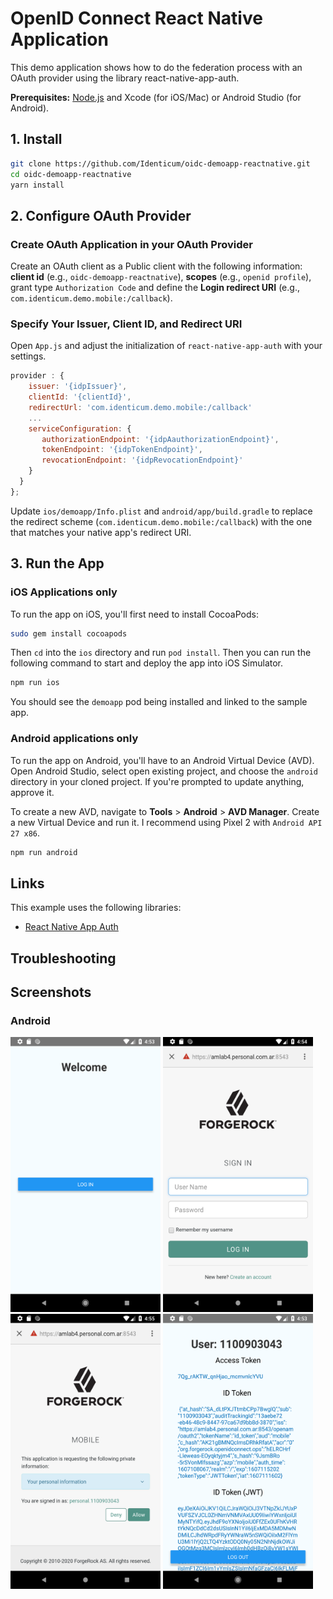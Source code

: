 # OpenID Connect React Native Application

This demo application shows how to do the federation process with an OAuth provider using the library react-native-app-auth.


**Prerequisites:** [Node.js](https://nodejs.org/) and Xcode (for iOS/Mac) or Android Studio (for Android).

## 1. Install

```bash
git clone https://github.com/Identicum/oidc-demoapp-reactnative.git
cd oidc-demoapp-reactnative
yarn install
```

## 2. Configure OAuth Provider

### Create OAuth Application in your OAuth Provider
Create an OAuth client as a Public client with the following information: **client id** (e.g., `oidc-demoapp-reactnative`),  **scopes** (e.g., `openid profile`), grant type `Authorization Code` and define the **Login redirect URI** (e.g., `com.identicum.demo.mobile:/callback`).

### Specify Your Issuer, Client ID, and Redirect URI

Open `App.js` and adjust the initialization of `react-native-app-auth` with your settings.

```js
provider : {
    issuer: '{idpIssuer}',
    clientId: '{clientId}',
    redirectUrl: 'com.identicum.demo.mobile:/callback'
    ...
    serviceConfiguration: {
       authorizationEndpoint: '{idpAauthorizationEndpoint}',
       tokenEndpoint: '{idpTokenEndpoint}',
       revocationEndpoint: '{idpRevocationEndpoint}'
    }
  }
};
```

Update `ios/demoapp/Info.plist` and `android/app/build.gradle` to replace the redirect scheme (`com.identicum.demo.mobile:/callback`) with the one that matches your native app's redirect URI.

## 3. Run the App

### iOS Applications only

To run the app on iOS, you'll first need to install CocoaPods:

```bash
sudo gem install cocoapods
```

Then `cd` into the `ios` directory and run `pod install`. Then you can run the following command to start and deploy the app into iOS Simulator.

```bash
npm run ios
```

You should see the `demoapp` pod being installed and linked to the sample app.

### Android applications only

To run the app on Android, you'll have to an Android Virtual Device (AVD). Open Android Studio, select open existing project, and choose the `android` directory in your cloned project. If you're prompted to update anything, approve it.

To create a new AVD, navigate to **Tools** > **Android** > **AVD Manager**. Create a new Virtual Device and run it. I recommend using Pixel 2 with `Android API 27 x86`.
 
```bash
npm run android
```

## Links

This example uses the following libraries:

* [React Native App Auth](https://github.com/FormidableLabs/react-native-app-auth)

## Troubleshooting


## Screenshots

### Android

<img src="https://github.com/Identicum/oidc-demoapp-reactnative/blob/main/assets/screenshot_android_app-login.png" width="240" height="440" />

<img src="https://github.com/Identicum/oidc-demoapp-reactnative/blob/main/assets/screenshot_android_idp-login.png"  width="240" height="440" />

<img src="https://github.com/Identicum/oidc-demoapp-reactnative/blob/main/assets/screenshot_android_idp-consent.png"  width="240" height="440" />

<img src="https://github.com/Identicum/oidc-demoapp-reactnative/blob/main/assets/screenshot_android_app-userinfo.png"  width="240" height="440" />


